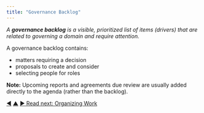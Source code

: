 ```yaml
---
title: "Governance Backlog"
---
```



_A **governance backlog** is a visible, prioritized list of items (drivers) that are related to governing a domain and require attention._

A governance backlog contains:

-   matters requiring a decision
-   proposals to create and consider
-   selecting people for roles

**Note:** Upcoming reports and agreements due review are usually added directly to the agenda (rather than the backlog).



<div class="bottom-nav">
<a href="meeting-host.html" title="Back to: Meeting Host">◀</a> <a href="meeting-practices.html" title="Up: Meeting Practices">▲</a> <a href="organizing-work.html" title="">▶ Read next: Organizing Work</a>
</div>
